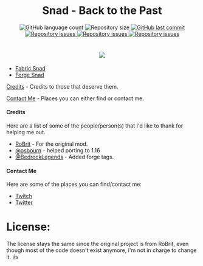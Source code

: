 <h1 align="center">Snad - Back to the Past</h1>
<p align="center">
  <img alt="GitHub language count" src="https://img.shields.io/github/languages/count/lazyMods/SnadBackThePast.svg">

  <img alt="Repository size" src="https://img.shields.io/github/repo-size/lazyMods/SnadBackThePast.svg">
  
  <a href="https://github.com/lazyMods/SnadBackThePast/commits/1.15.2">
    <img alt="GitHub last commit" src="https://img.shields.io/github/last-commit/lazyMods/SnadBackThePast.svg">
  </a>

  <a href="https://github.com/lazyMods/Snad/issues">
    <img alt="Repository issues" src="https://img.shields.io/github/issues/lazyMods/SnadBackThePast.svg">
  </a>

  <a href="https://www.curseforge.com/minecraft/mc-mods/snad-back-to-the-future">
    <img alt="Repository issues" src="http://cf.way2muchnoise.eu/full_349596_downloads.svg">
  </a>

  <a href="https://www.curseforge.com/minecraft/mc-mods/snad-back-to-the-future">
    <img alt="Repository issues" src="http://cf.way2muchnoise.eu/versions/349596.svg">
  </a>
  
</p>
<h1 align="center">
  <img src="https://user-images.githubusercontent.com/52864251/94370096-b76fcb80-00e5-11eb-9a8c-0070852a8aad.png"><br>
</h1>

* [Fabric Snad](https://www.curseforge.com/minecraft/mc-mods/fabric-snad)
* [Forge Snad](https://www.curseforge.com/minecraft/mc-mods/forge-snad)

[Credits](#credits) - Credits to those that deserve them.

[Contact Me](#contact-me) - Places you can either find or contact me.

#### Credits
Here are a list of some of the people/person(s) that I'd like to thank for helping me out.

* [RoBrit](https://github.com/RoBrit/Snad) - For the original mod.
* [@osbourn](https://github.com/osbourn) - helped porting to 1.16
* [@BedrockLegends](https://github.com/BedrockLegends) - Added forge tags.

#### Contact Me
Here are some of the places you can find/contact me:
* [Twitch](http://twitch.tv/lazynessmind)
* [Twitter](https://twitter.com/_nesslazy)

# License:

The license stays the same since the original project is from RoBrit, even though most of the code doesn't exist anymore, i'm not in charge to change it. 👍
